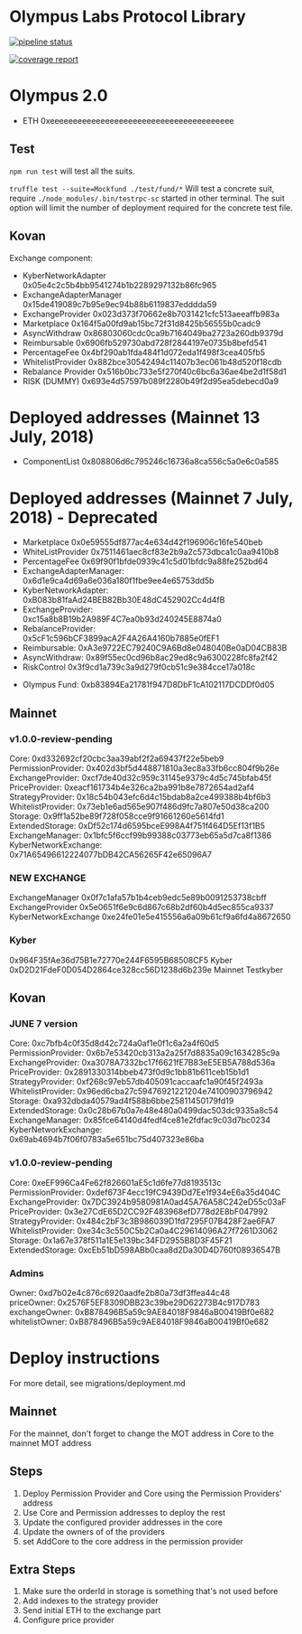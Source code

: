 # Olympus Labs Protocol Library

[![pipeline status](https://gitlab.com/aireach/olympus-protocol/badges/master/pipeline.svg)](https://gitlab.com/aireach/protocol-architecture/commits/master)

[![coverage report](https://gitlab.com/aireach/olympus-protocol/badges/develop/coverage.svg)](https://gitlab.com/aireach/olympus-protocol/commits/develop)

# Olympus 2.0

- ETH 0xeeeeeeeeeeeeeeeeeeeeeeeeeeeeeeeeeeeeeeee

## Test

`npm run test` will test all the suits.

`truffle test --suite=Mockfund ./test/fund/*` Will test a concrete suit, require `./node_modules/.bin/testrpc-sc` started in other terminal.
The suit option will limit the number of deployment required for the concrete test file.

## Kovan

Exchange component:

- KyberNetworkAdapter 0x05e4c2c5b4bb9541274b1b2289297132b86fc965
- ExchangeAdapterManager 0x15de419089c7b95e9ec94b88b6119837edddda59
- ExchangeProvider 0x023d373f70662e8b7031421cfc513aeeaffb983a
- Marketplace 0x164f5a00fd9ab15bc72f31d8425b56555b0cadc9
- AsyncWithdraw 0x86803060cdc0ca9b7164049ba2723a260db9379d
- Reimbursable 0x6906fb529730abd728f2844197e0735b8befd541
- PercentageFee 0x4bf290ab1fda484f1d072eda1f498f3cea405fb5
- WhitelistProvider 0x882bce30542494c11407b3ec061b48d520f18cdb
- Rebalance Provider 0x516b0bc733e5f270f40c6bc6a36ae4be2d1f58d1
- RISK (DUMMY) 0x693e4d57597b089f2280b49f2d95ea5debecd0a9

# Deployed addresses (Mainnet 13 July, 2018)

- ComponentList 0x808806d6c795246c16736a8ca556c5a0e6c0a585

# Deployed addresses (Mainnet 7 July, 2018) - Deprecated

- Marketplace 0x0e59555df877ac4e634d42f196906c16fe540beb
- WhiteListProvider 0x7511461aec8cf83e2b9a2c573dbca1c0aa9410b8
- PercentageFee 0x69f90f1bfde0939c41c5d01bfdc9a88fe252bd64
- ExchangeAdapterManager: 0x6d1e9ca4d69a6e036a180f1fbe9ee4e65753dd5b
- KyberNetworkAdapter: 0xB083b81faAd24BEB82Bb30E48dC452902Cc4d4fB
- ExchangeProvider: 0xc15a8b8B19b2A989F4C7ea0b93d240245E8874a0
- RebalanceProvider: 0x5cF1c596bCF3899acA2F4A26A4160b7885e0fEF1
- Reimbursable: 0xA3e9722EC79240C9A6Bd8e048040Be0aD04CB83B
- AsyncWithdraw: 0x89f55ec0cd96b8ac29ed8c9a6300228fc8fa2f42
- RiskControl 0x3f9cd1a739c3a9d279f0cb51c9e384cce17a018c

* Olympus Fund: 0xb83894Ea21781f947D8DbF1cA102117DCDDf0d05

## Mainnet

### v1.0.0-review-pending

Core: 0xd332692cf20cbc3aa39abf2f2a69437f22e5beb9<br/>
PermissionProvider: 0x402d3bf5d448871810a3ec8a33fb6cc804f9b26e<br/>
ExchangeProvider: 0xcf7de40d32c959c31145e9379c4d5c745bfab45f<br/>
PriceProvider: 0xeacf161734b4e326ca2ba991b8e7872654ad2af4<br/>
StrategyProvider: 0x18c54b043efc6d4c15bdab8a2ce499388b4bf6b3<br/>
WhitelistProvider: 0x73eb1e6ad565e907f486d9fc7a807e50d38ca200<br/>
Storage: 0x9ff1a52be89f728f058cce9f91661260e5614fd1<br/>
ExtendedStorage: 0xDf52c174d6595bceE998A4f751f464D5Ef13f1B5<br/>
ExchangeManager: 0x1bfc5f6ccf99b99388c03773eb65a5d7ca8f1386<br/>
KyberNetworkExchange: 0x71A65496612224077bDB42CA56265F42e65096A7<br/>

### NEW EXCHANGE

ExchangeManager 0x0f7c1afa57b1b4ceb9edc5e89b0091253738cbff<br/>
ExchangeProvider 0x5e0651f6e9c6d867c68b2df60b4d5ec855ca9337<br/>
KyberNetworkExchange 0xe24fe01e5e415556a6a09b61cf9a6fd4a8672650<br/>

### Kyber

0x964F35fAe36d75B1e72770e244F6595B68508CF5 Kyber<br/>
0xD2D21FdeF0D054D2864ce328cc56D1238d6b239e Mainnet Testkyber<br/>

## Kovan

### JUNE 7 version

Core: 0xc7bfb4c0f35d8d42c724a0af1e0f1c6a2a4f60d5<br/>
PermissionProvider: 0x6b7e53420cb313a2a25f7d8835a09c1634285c9a<br/>
ExchangeProvider: 0xa3078A7332bc17f6621fE7B83eE5EB5A788d536a<br/>
PriceProvider: 0x2891330314bbeb473f0d9c1bb81b611ceb15b1d1<br/>
StrategyProvider: 0xf268c97eb57db405091caccaafc1a90f45f2493a<br/>
WhitelistProvider: 0x96ed6cba27c59476921221204e74100903796942<br/>
Storage: 0xa932dbda40579ad4f588b6bbe25811450179fd19<br/>
ExtendedStorage: 0x0c28b67b0a7e48e480a0499dac503dc9335a8c54<br/>
ExchangeManager: 0x85fce64140d4fedf4ce81e2fdfac9c03d7bc0234<br/>
KyberNetworkExchange: 0x69ab4694b7f06f0783a5e651bc75d407323e86ba<br/>

### v1.0.0-review-pending

Core: 0xeEF996Ca4Fe62f826601aE5c1d6fe77d8193513c<br/>
PermissionProvider: 0xdef673F4ecc19fC9439Dd7Ee1f934eE6a35d404C<br/>
ExchangeProvider: 0x7DC3924b9580981A0ad45A76A58C242eD55c03aF<br/>
PriceProvider: 0x3e27CdE65D2CC92F483968efD778d2E8bF047992<br/>
StrategyProvider: 0x484c2bF3c3B986039D1fd7295F07B428F2ae6FA7<br/>
WhitelistProvider: 0xe34c3c550C5b2Ca0a4C29614096A27f7261D3062<br/>
Storage: 0x1a67e378f511a1E5e139bc34FD2955B8D3F45F21<br/>
ExtendedStorage: 0xcEb51bD598ABb0caa8d2Da30D4D760f08936547B<br/>

### Admins

Owner: 0xd7b02e4c876c6920aadfe2b80a73df3ffea44c48<br/>
priceOwner: 0x2576F5EF8309DBB23c39be29D62273B4c917D783<br/>
exchangeOwner: 0xB878496B5a59c9AE84018F9846aB00419Bf0e682<br/>
whitelistOwner: 0xB878496B5a59c9AE84018F9846aB00419Bf0e682<br/>

# Deploy instructions

For more detail, see migrations/deployment.md

## Mainnet

For the mainnet, don't forget to change the MOT address in Core to the mainnet MOT address

## Steps

1.  Deploy Permission Provider and Core using the Permission Providers' address
2.  Use Core and Permission addresses to deploy the rest
3.  Update the configured provider addresses in the core
4.  Update the owners of of the providers
5.  set AddCore to the core address in the permission provider

## Extra Steps

1.  Make sure the orderId in storage is something that's not used before
2.  Add indexes to the strategy provider
3.  Send initial ETH to the exchange part
4.  Configure price provider
